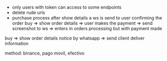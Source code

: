 - only users with token can access to some endpoints
- delete rude urls
- purchase process
after show details a ws is send to user confirming the order
buy => show order details => user makes the payment => send screenshot to ws => enters in orders processing but with payment made

buy => show order details 
notice by whatsapp => send client deliver information

method: binance, pago movil, efectivo